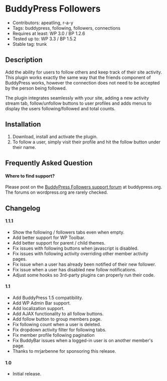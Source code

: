 # BuddyPress Followers #

* Contributors: apeatling, r-a-y
* Tags: buddypress, following, followers, connections
* Requires at least: WP 3.0 / BP 1.2.6
* Tested up to: WP 3.3 / BP 1.5.2
* Stable tag: trunk

## Description ##

Add the ability for users to follow others and keep track of their site activity. This plugin works exactly the same way that the friends component of BuddyPress works, however the connection does not need to be accepted by the person being followed.

The plugin integrates seamlessly with your site, adding a new activity stream tab, follow/unfollow buttons to user profiles and adds menus to display the users following/followed and total counts.

## Installation ##

1. Download, install and activate the plugin.
1. To follow a user, simply visit their profile and hit the follow button under their name.

## Frequently Asked Question ##
#### Where to find support? ####

Please post on the [BuddyPress Followers support forum](http://buddypress.org/community/groups/buddypress-followers/forum/) at buddypress.org.
The forums on wordpress.org are rarely checked.

## Changelog ##

#### 1.1.1 ####
* Show the following / followers tabs even when empty.
* Add better support for WP Toolbar.
* Add better support for parent / child themes.
* Fix issues with following buttons when javascript is disabled.
* Fix issues with following activity overriding other member activity pages.
* Fix issue when a user has already been notified of their new follower.
* Fix issue when a user has disabled new follow notifications.
* Adjust some hooks so 3rd-party plugins can properly run their code.

#### 1.1 ####
* Add BuddyPress 1.5 compatibility.
* Add WP Admin Bar support.
* Add localization support.
* Add AJAX functionality to all follow buttons.
* Add follow button to group members page.
* Fix following count when a user is deleted.
* Fix dropdown activity filter for following tabs.
* Fix member profile following pagination
* Fix BuddyBar issues when a logged-in user is on another member's page.
* Thanks to mrjarbenne for sponsoring this release.

#### 1.0 ####
* Initial release.